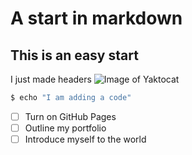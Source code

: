 # A start in markdown
## This is an easy start
 I  just made headers
![Image of Yaktocat](https://octodex.github.com/images/yaktocat.png) 
```bash
$ echo "I am adding a code"
```
- [ ] Turn on GitHub Pages
- [ ] Outline my portfolio
- [ ] Introduce myself to the world
